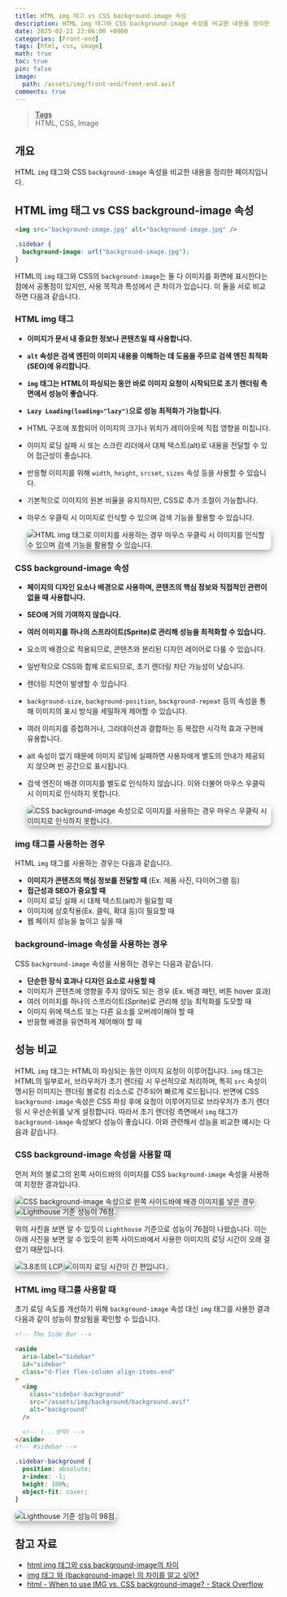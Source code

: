 ```yaml
---
title: HTML img 태그 vs CSS background-image 속성
description: HTML img 태그와 CSS background-image 속성을 비교한 내용을 정리한 페이지입니다.
date: 2025-02-21 23:06:00 +0900
categories: [Front-end]
tags: [html, css, image]
math: true
toc: true
pin: false
image:
  path: /assets/img/front-end/front-end.avif
comments: true
---
```


<blockquote class="prompt-info"><p><strong><u>Tags</u></strong> <br>
HTML, CSS, Image</p></blockquote>

## 개요

HTML `img` 태그와 CSS `background-image` 속성을 비교한 내용을 정리한 페이지입니다.

## HTML img 태그 vs CSS background-image 속성

```html
<img src="background-image.jpg" alt="background-image.jpg" />
```

```css
.sidebar {
  background-image: url("background-image.jpg");
}
```

HTML의 `img` 태그와 CSS의 `background-image`는 둘 다 이미지를 화면에 표시한다는 점에서 공통점이 있지만, 사용 목적과 특성에서 큰 차이가 있습니다. 이 둘을 서로 비교하면 다음과 같습니다.

### HTML img 태그

- <b>이미지가 문서 내 중요한 정보나 콘텐츠일 때 사용합니다.</b>
- <b>`alt` 속성은 검색 엔진이 이미지 내용을 이해하는 데 도움을 주므로 검색 엔진 최적화(SEO)에 유리합니다.</b>
- <b>`img` 태그는 HTML이 파싱되는 동안 바로 이미지 요청이 시작되므로 초기 렌더링 측면에서 성능이 좋습니다.</b>
- <b>`Lazy Loading(loading="lazy")`으로 성능 최적화가 가능합니다.</b>
- HTML 구조에 포함되어 이미지의 크기나 위치가 레이아웃에 직접 영향을 미칩니다.
- 이미지 로딩 실패 시 또는 스크린 리더에서 대체 텍스트(alt)로 내용을 전달할 수 있어 접근성이 좋습니다.
- 반응형 이미지를 위해 `width`, `height`, `srcset`, `sizes` 속성 등을 사용할 수 있습니다.
- 기본적으로 이미지의 원본 비율을 유지하지만, CSS로 추가 조절이 가능합니다.
- 마우스 우클릭 시 이미지로 인식할 수 있으며 검색 기능을 활용할 수 있습니다.

  <img src="/assets/img/front-end/img-vs-background-image/pic1.avif" alt="HTML img 태그로 이미지를 사용하는 경우 마우스 우클릭 시 이미지를 인식할 수 있으며 검색 기능을 활용할 수 있습니다." style="box-shadow: 0 4px 8px 0 rgba(0, 0, 0, 0.2), 0 6px 20px 0 rgba(0, 0, 0, 0.19); border-radius: 0.5rem"/>

### CSS background-image 속성

- <b>페이지의 디자인 요소나 배경으로 사용하며, 콘텐츠의 핵심 정보와 직접적인 관련이 없을 때 사용합니다.</b>
- <b>SEO에 거의 기여하지 않습니다.</b>
- <b>여러 이미지를 하나의 스프라이트(Sprite)로 관리해 성능을 최적화할 수 있습니다.</b>
- 요소의 배경으로 적용되므로, 콘텐츠와 분리된 디자인 레이어로 다룰 수 있습니다.
- 일반적으로 CSS와 함께 로드되므로, 초기 렌더링 차단 가능성이 낮습니다.
- 렌더링 지연이 발생할 수 있습니다.
- `background-size`, `background-position`, `background-repeat` 등의 속성을 통해 이미지의 표시 방식을 세밀하게 제어할 수 있습니다.
- 여러 이미지를 중첩하거나, 그라데이션과 결합하는 등 복잡한 시각적 효과 구현에 유용합니다.
- alt 속성이 없기 때문에 이미지 로딩에 실패하면 사용자에게 별도의 안내가 제공되지 않으며 빈 공간으로 표시됩니다.
- 검색 엔진이 배경 이미지를 별도로 인식하지 않습니다. 이와 더불어 마우스 우클릭 시 이미지로 인식하지 못합니다.

  <img src="/assets/img/front-end/img-vs-background-image/pic2.avif" alt="CSS background-image 속성으로 이미지를 사용하는 경우 마우스 우클릭 시 이미지로 인식하지 못합니다." style="box-shadow: 0 4px 8px 0 rgba(0, 0, 0, 0.2), 0 6px 20px 0 rgba(0, 0, 0, 0.19); border-radius: 0.5rem"/>

### img 태그를 사용하는 경우

HTML `img` 태그를 사용하는 경우는 다음과 같습니다.

- <b>이미지가 콘텐츠의 핵심 정보를 전달할 때</b> (Ex. 제품 사진, 다이어그램 등)
- <b>접근성과 SEO가 중요할 때</b>
- 이미지 로딩 실패 시 대체 텍스트(alt)가 필요할 때
- 이미지에 상호작용(Ex. 클릭, 확대 등)이 필요할 때
- 웹 페이지 성능을 높이고 싶을 때

### background-image 속성을 사용하는 경우

CSS `background-image` 속성을 사용하는 경우는 다음과 같습니다.

- <b>단순한 장식 효과나 디자인 요소로 사용할 때</b>
- 이미지가 콘텐츠에 영향을 주지 않아도 되는 경우 (Ex. 배경 패턴, 버튼 hover 효과)
- 여러 이미지를 하나의 스프라이트(Sprite)로 관리해 성능 최적화를 도모할 때
- 이미지 위에 텍스트 또는 다른 요소를 오버레이해야 할 때
- 반응형 배경을 유연하게 제어해야 할 때

## 성능 비교

HTML `img` 태그는 HTML이 파싱되는 동안 이미지 요청이 이루어집니다. `img` 태그는 HTML의 일부로서, 브라우저가 초기 렌더링 시 우선적으로 처리하며, 특히 `src` 속성이 명시된 이미지는 렌더링 블로킹 리소스로 간주되어 빠르게 로드됩니다. 반면에 CSS `background-image` 속성은 CSS 파싱 후에 요청이 이루어지므로 브라우저가 초기 렌더링 시 우선순위를 낮게 설정합니다. 따라서 초기 렌더링 측면에서 `img` 태그가 `background-image` 속성보다 성능이 좋습니다.
이와 관련해서 성능을 비교한 예시는 다음과 같습니다.

### CSS background-image 속성을 사용할 때

먼저 저의 블로그의 왼쪽 사이드바의 이미지를 CSS `background-image` 속성을 사용하여 지정한 결과입니다.

<img src="/assets/img/front-end/img-vs-background-image/pic3.avif" alt="CSS background-image 속성으로 왼쪽 사이드바에 배경 이미지를 넣은 경우" style="box-shadow: 0 4px 8px 0 rgba(0, 0, 0, 0.2), 0 6px 20px 0 rgba(0, 0, 0, 0.19); border-radius: 0.5rem"/>

<img src="/assets/img/front-end/img-vs-background-image/pic4.avif" alt="Lighthouse 기준 성능이 76점." style="box-shadow: 0 4px 8px 0 rgba(0, 0, 0, 0.2), 0 6px 20px 0 rgba(0, 0, 0, 0.19); border-radius: 0.5rem"/>

위의 사진을 보면 알 수 있듯이 `Lighthouse` 기준으로 성능이 76점이 나왔습니다. 이는 아래 사진을 보면 알 수 있듯이 왼쪽 사이드바에서 사용한 이미지의 로딩 시간이 오래 걸렸기 때문입니다.

<img src="/assets/img/front-end/img-vs-background-image/pic5.avif" alt="3.8초의 LCP" style="box-shadow: 0 4px 8px 0 rgba(0, 0, 0, 0.2), 0 6px 20px 0 rgba(0, 0, 0, 0.19); border-radius: 0.5rem"/>

<img src="/assets/img/front-end/img-vs-background-image/pic6.avif" alt="이미지 로딩 시간이 긴 편입니다." style="box-shadow: 0 4px 8px 0 rgba(0, 0, 0, 0.2), 0 6px 20px 0 rgba(0, 0, 0, 0.19); border-radius: 0.5rem"/>

### HTML img 태그를 사용할 때

초기 로딩 속도를 개선하기 위해 `background-image` 속성 대신 `img` 태그를 사용한 결과 다음과 같이 성능이 향상됨을 확인할 수 있습니다.

```html
<!-- The Side Bar -->

<aside
  aria-label="Sidebar"
  id="sidebar"
  class="d-flex flex-column align-items-end"
>
  <img
    class="sidebar-background"
    src="/assets/img/background/background.avif"
    alt="background"
  />

  <!-- (...생략) -->
</aside>
<!-- #sidebar -->
```

```css
.sidebar-background {
  position: absolute;
  z-index: -1;
  height: 100%;
  object-fit: cover;
}
```

<img src="/assets/img/front-end/img-vs-background-image/pic7.avif" alt="Lighthouse 기준 성능이 98점." style="box-shadow: 0 4px 8px 0 rgba(0, 0, 0, 0.2), 0 6px 20px 0 rgba(0, 0, 0, 0.19); border-radius: 0.5rem"/>

## 참고 자료

- <a href="https://velog.io/@leesegho/htmlimg%ED%83%9C%EA%B7%B8%EC%99%80-css-background-image%EC%9D%98-%EC%B0%A8%EC%9D%B4" target="_blank">html img 태그와 css background-image의 차이</a>
- <a href="https://daco2020.tistory.com/54" target="_blank">img 태그 와 {background-image} 의 차이를 알고 싶어?</a>
- <a href="https://stackoverflow.com/questions/492809/when-to-use-img-vs-css-background-image" target="_blank">html - When to use IMG vs. CSS background-image? - Stack Overflow</a>
